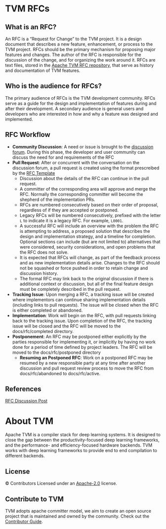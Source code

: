 <!--- Licensed to the Apache Software Foundation (ASF) under one -->
<!--- or more contributor license agreements.  See the NOTICE file -->
<!--- distributed with this work for additional information -->
<!--- regarding copyright ownership.  The ASF licenses this file -->
<!--- to you under the Apache License, Version 2.0 (the -->
<!--- "License"); you may not use this file except in compliance -->
<!--- with the License.  You may obtain a copy of the License at -->

<!---   http://www.apache.org/licenses/LICENSE-2.0 -->

<!--- Unless required by applicable law or agreed to in writing, -->
<!--- software distributed under the License is distributed on an -->
<!--- "AS IS" BASIS, WITHOUT WARRANTIES OR CONDITIONS OF ANY -->
<!--- KIND, either express or implied.  See the License for the -->
<!--- specific language governing permissions and limitations -->
<!--- under the License. -->

# TVM RFCs

## What is an RFC?
[what-is-an-rfc]: #what-is-an-rfc

An RFC is a “Request for Change” to the TVM project. It is a design document
that describes a new feature, enhancement, or process to the TVM project. RFCs
should be the primary mechanism for proposing major features and changes. The
author of the RFC is responsible for the discussion of the change, and for
organizing the work around it. RFCs are text files, stored in the [Apache TVM
RFC repository](https://github.com/apache/tvm-rfcs), that serve as history and
documentation of TVM features.

## Who is the audience for RFCs?
[rfc-audience]: #rfc-audience

The primary audience of RFCs is the TVM development community. RFCs serve as a
guide for the design and implementation of features during and after their
development. A secondary audience is general users and developers who are
interested in how and why a feature was designed and implemented.

## RFC Workflow
[rfc-workflow]: #rfc-workflow

- **Community Discussion**: A need or issue is brought to the
  [discussion forum](https://discuss.tvm.apache.org). During this phase, the
  developer and user community can discuss the need for and requirements of the
  RFC
- **Pull Request**: After or concurrent with the conversation on the discussion
  forum, a pull request is created using the format prescreibed by the
  [RFC Template](https://github.com/apache/tvm-rfcs/blob/main/0000-template.md)
    - Discussion about the details of the RFC can continue in the pull request.
	- A committer of the corresponding area will approve and merge the RFC.
      Normally the corresponding committer will become the shepherd of the
      implementation PRs.
	- RFCs are numbered consecutively based on their order of proposal,
      regardless of if they are accepted or postponed.
    - Legacy RFCs will be numbered consecutively, prefixed with the letter
      `L` to indicate it is a legacy RFC. For example, `L0001`.
	- A successful RFC will include an overview with the problem the RFC is
      attempting to address, a proposed solution that describes the design and
      implementation strategy, and a timeline for completion. Optional sections can
      include (but are not limited to) alternatives that were considered, security
      considerations, and open problems that the RFC does not solve.
	- It is expected that RFCs will change, as part of the feedback process and
      as new implementation details arise. Changes to the RFC should not be squashed
      or force pushed in order to retain change and discussion history.
    - The formal RFC may link back to the original discussion if there is
      additional context or discussion, but all of the final feature design
      must be completely described in the pull request.
- **Tracking Issue**: Upon merging a RFC, a tracking issue will be created where
  implementors can continue sharing implementation details (including links to
  pull requests). The issue will be closed when the RFC is either completed or
  abandoned.
- **Implementation**: Work will begin on the RFC, with
  pull requests linking back to the tracking issue. Upon completion of the RFC,
  the tracking issue will be closed and the RFC will be moved to the
  docs/rfc/completed directory.
- **Postponement**: An RFC may be postponed either
  explicitly by the parties responsible for implementing it, or implicitly by
  having no work done for a period of time defined by project leaders. The RFC
  will be moved to the docs/rfc/postponed directory
	- **Resuming an Postponed RFC**: Work on a postponed RFC may be resumed by a
      new responsible party at any time after another discussion and pull request
      review process to move the RFC from docs/rfc/abandoned to docs/rfc/active.

## References
[references]: #references

[RFC Discussion Post](https://discuss.tvm.apache.org/t/rfc-update-rfc-process/9033)

# About TVM
[about]: #about

Apache TVM is a compiler stack for deep learning systems. It is designed to
close the gap between the productivity-focused deep learning frameworks, and
the performance- and efficiency-focused hardware backends. TVM works with deep
learning frameworks to provide end to end compilation to different backends.

## License
[license]: #license
© Contributors Licensed under an [Apache-2.0](LICENSE) license.

## Contribute to TVM
[contribute]: #contribute
TVM adopts apache committer model, we aim to create an open source project that
is maintained and owned by the community.  Check out the
[Contributor Guide](https://tvm.apache.org/docs/contribute/).
